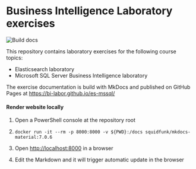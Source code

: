 # Business Intelligence Laboratory exercises

![Build docs](https://github.com/bi-labor/es-mssql/workflows/Build%20docs/badge.svg?branch=master)

This repository contains laboratory exercises for the following course topics:

- Elasticsearch laboratory
- Microsoft SQL Server Business Intelligence laboratory

The exercise documentation is build with MkDocs and published on GitHub Pages at <https://bi-labor.github.io/es-mssql/>

#### Render website locally

1. Open a PowerShell console at the repository root

1. `docker run -it --rm -p 8000:8000 -v ${PWD}:/docs squidfunk/mkdocs-material:7.0.6`

1. Open <http://localhost:8000> in a browser

1. Edit the Markdown and it will trigger automatic update in the browser
